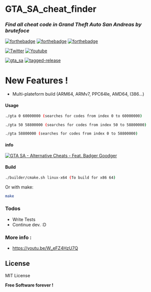 

# GTA_SA_cheat_finder

### _Find all cheat code in Grand Theft Auto San Andreas by brutefoce_
 [![forthebadge](https://forthebadge.com/images/badges/built-with-love.svg)](https://forthebadge.com) [![forthebadge](https://forthebadge.com/images/badges/powered-by-jeffs-keyboard.svg)](https://forthebadge.com) [![forthebadge](https://forthebadge.com/images/badges/contains-cat-gifs.svg)](https://forthebadge.com)
 
 [![Twitter](https://img.shields.io/twitter/follow/Bensuperpc?style=social)](https://img.shields.io/twitter/follow/Bensuperpc?style=social) [![Youtube](https://img.shields.io/youtube/channel/subscribers/UCJsQFFL7QW4LSX9eskq-9Yg?style=social)](https://img.shields.io/youtube/channel/subscribers/UCJsQFFL7QW4LSX9eskq-9Yg?style=social) 

[![gta_sa](https://github.com/bensuperpc/GTA_SA_cheat_finder/actions/workflows/main.yml/badge.svg)](https://github.com/bensuperpc/GTA_SA_cheat_finder/actions/workflows/main.yml) [![tagged-release](https://github.com/bensuperpc/GTA_SA_cheat_finder/actions/workflows/release.yml/badge.svg)](https://github.com/bensuperpc/GTA_SA_cheat_finder/actions/workflows/release.yml)


# New Features !

  - Multi-plateform build (ARM64, ARMv7, PPC64le, AMD64, I386...)

#### Usage

```sh
./gta 0 60000000 (searches for codes from index 0 to 60000000)
```

```sh
./gta 50 58800000 (searches for codes from index 50 to 58800000)
```

```sh
./gta 58800000 (searches for codes from index 0 to 58800000)
```

#### info

[![GTA SA - Alternative Cheats - Feat. Badger Goodger](https://yt-embed.herokuapp.com/embed?v=W_eFZ4HzU7Q)](https://youtu.be/W_eFZ4HzU7Q "GTA SA - Alternative Cheats - Feat. Badger Goodger")


#### Build
```sh
./builder/cmake.sh linux-x64 (To build for x86 64)
```
Or with make:
```sh
make
```

### Todos

 - Write Tests
 - Continue dev. :D

### More info : 
- https://youtu.be/W_eFZ4HzU7Q

License
----

MIT License


**Free Software forever !**
